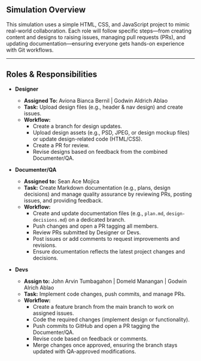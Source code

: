 ## Simulation Overview

This simulation uses a simple HTML, CSS, and JavaScript project to mimic real-world collaboration. Each role will follow specific steps—from creating content and designs to raising issues, managing pull requests (PRs), and updating documentation—ensuring everyone gets hands-on experience with Git workflows.

---

## Roles & Responsibilities

- **Designer**
  - **Assigned To:** Aviona Bianca Bernil | Godwin Aldrich Ablao
  - **Task:** Upload design files (e.g., header & nav design) and create issues.
  - **Workflow:**  
    - Create a branch for design updates.
    - Upload design assets (e.g., PSD, JPEG, or design mockup files) or update design-related code (HTML/CSS).
    - Create a PR for review.
    - Revise designs based on feedback from the combined Documenter/QA.

- **Documenter/QA** 
  - **Assigned to:** Sean Ace Mojica
  - **Task:** Create Markdown documentation (e.g., plans, design decisions) and manage quality assurance by reviewing PRs, posting issues, and providing feedback.
  - **Workflow:**  
    - Create and update documentation files (e.g., `plan.md`, `design-decisions.md`) on a dedicated branch.
    - Push changes and open a PR tagging all members.
    - Review PRs submitted by Designer or Devs.
    - Post issues or add comments to request improvements and revisions.
    - Ensure documentation reflects the latest project changes and decisions.

- **Devs** 
  - **Assign to:** John Arvin Tumbagahon | Domeld Manangan | Godwin Alrich Ablao
  - **Task:** Implement code changes, push commits, and manage PRs.
  - **Workflow:**  
    - Create a feature branch from the main branch to work on assigned issues.
    - Code the required changes (implement design or functionality).
    - Push commits to GitHub and open a PR tagging the Documenter/QA.
    - Revise code based on feedback or comments.
    - Merge changes once approved, ensuring the branch stays updated with QA-approved modifications.